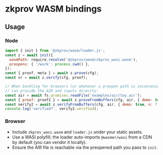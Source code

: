 # zkprov WASM bindings

## Usage

### Node

```js
import { init } from '@zkprov/wasm/loader.js';
const z = await init({
  wasmPath: require.resolve('@zkprov/wasm/zkprov_wasi.wasm'),
  preopens: { '/work': process.cwd() },
});
const { proof, meta } = await z.prove(cfg);
const vr = await z.verify(cfg, proof);

// When bundling for browsers (or whenever a preopen path is inconvenient) you
// can provide the AIR and inputs directly:
const air = await fs.promises.readFile('examples/air/toy.air');
const { proof: proof2 } = await z.proveFromBuffers(cfg, air, { demo: true, n: 7 });
const verify2 = await z.verifyFromBuffers(cfg, air, { demo: true, n: 7 }, proof2);
console.log('verified?', verify2.verified);
```

### Browser

- Include `zkprov_wasi.wasm` and `loader.js` under your static assets.
- Use a WASI polyfill; the loader auto-imports `@wasmer/wasi` from a CDN by default (you can vendor it locally).
- Ensure the AIR file is reachable via the preopened path you pass to `init`.

